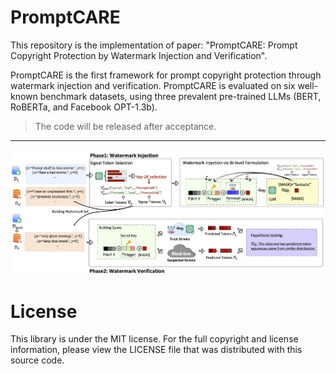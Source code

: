 # PromptCARE

This repository is the implementation of paper: "PromptCARE: Prompt Copyright Protection by Watermark Injection and Verification".


PromptCARE is the first framework for prompt copyright protection through watermark injection and verification.
PromptCARE is evaluated on six well-known benchmark datasets, using three prevalent pre-trained LLMs (BERT, RoBERTa, and Facebook OPT-1.3b).


> The code will be released after acceptance.


---


![The proposed prompt watermarking framework.](./figure/fig1_framework.jpg)


# License

This library is under the MIT license. For the full copyright and license information, please view the LICENSE file that was distributed with this source code.